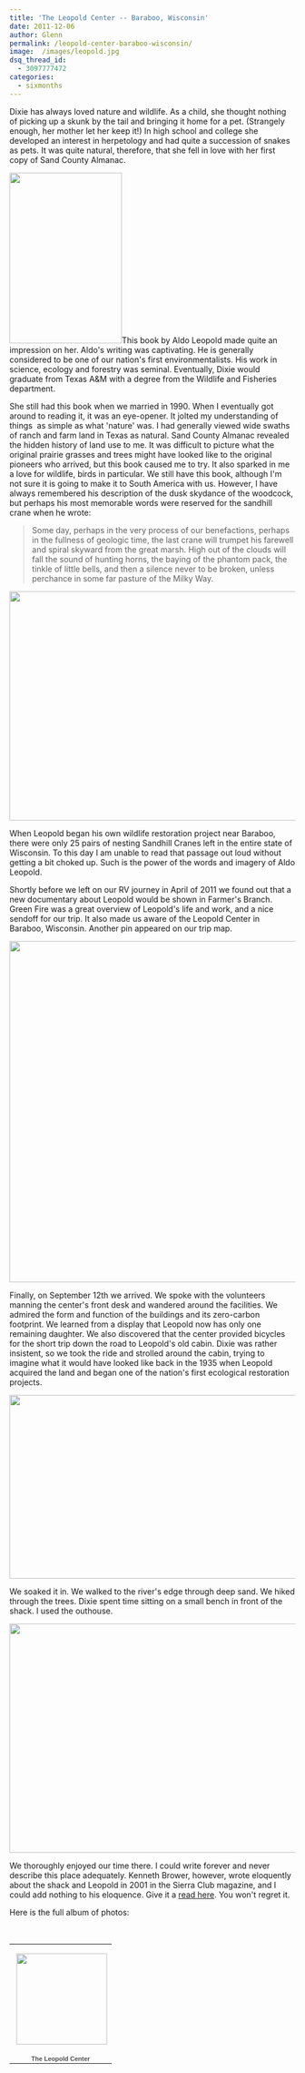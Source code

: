 ```yaml
---
title: 'The Leopold Center -- Baraboo, Wisconsin'
date: 2011-12-06
author: Glenn
permalink: /leopold-center-baraboo-wisconsin/
image:  /images/leopold.jpg
dsq_thread_id:
  - 3097777472
categories:
  - sixmonths
---
```

Dixie has always loved nature and wildlife. As a child, she thought nothing of picking up a skunk by the tail and bringing it home for a pet. (Strangely enough, her mother let her keep it!) In high school and college she developed an interest in herpetology and had quite a succession of snakes as pets. It was quite natural, therefore, that she fell in love with her first copy of Sand County Almanac.

[<img class="alignleft size-medium wp-image-832" title="Sand_county_almanac" src="http://vagabondians.com/wp-content/uploads/2011/12/Sand_county_almanac-198x300.jpg" alt="" width="198" height="300" />][1]This book by Aldo Leopold made quite an impression on her. Aldo's writing was captivating. He is generally considered to be one of our nation's first environmentalists. His work in science, ecology and forestry was seminal. Eventually, Dixie would graduate from Texas A&M with a degree from the Wildlife and Fisheries department.

She still had this book when we married in 1990. When I eventually got around to reading it, it was an eye-opener. It jolted my understanding of things  as simple as what 'nature' was. I had generally viewed wide swaths of ranch and farm land in Texas as natural. Sand County Almanac revealed the hidden history of land use to me. It was difficult to picture what the original prairie grasses and trees might have looked like to the original pioneers who arrived, but this book caused me to try. It also sparked in me a love for wildlife, birds in particular. We still have this book, although I'm not sure it is going to make it to South America with us. However, I have always remembered his description of the dusk skydance of the woodcock, but perhaps his most memorable words were reserved for the sandhill crane when he wrote:

> Some day, perhaps in the very process of our benefactions, perhaps in the fullness of geologic time, the last crane will trumpet his farewell and spiral skyward from the great marsh. High out of the clouds will fall the sound of hunting horns, the baying of the phantom pack, the tinkle of little bells, and then a silence never to be broken, unless perchance in some far pasture of the Milky Way.

<p style="text-align: center;">
  <img class="aligncenter" title="Sandhill Cranes in the wild" src="https://lh5.googleusercontent.com/-OJgp7B5HNgY/Tq6EQux4EXI/AAAAAAAACsc/yu1RhY_3Fx4/s1024/P1160433.JPG" alt="" width="717" height="403" />
</p>

When Leopold began his own wildlife restoration project near Baraboo, there were only 25 pairs of nesting Sandhill Cranes left in the entire state of Wisconsin. To this day I am unable to read that passage out loud without getting a bit choked up. Such is the power of the words and imagery of Aldo Leopold.

Shortly before we left on our RV journey in April of 2011 we found out that a new documentary about Leopold would be shown in Farmer's Branch. Green Fire was a great overview of Leopold's life and work, and a nice sendoff for our trip. It also made us aware of the Leopold Center in Baraboo, Wisconsin. Another pin appeared on our trip map.

<img class="aligncenter" title="The Leopold Center" src="https://lh6.googleusercontent.com/-eXh_rErlZBI/Tq6ErYAy0BI/AAAAAAAACdE/ibZ75htwFDQ/s800/SAM_1021.JPG" alt="" width="800" height="600" />

Finally, on September 12th we arrived. We spoke with the volunteers manning the center's front desk and wandered around the facilities. We admired the form and function of the buildings and its zero-carbon footprint. We learned from a display that Leopold now has only one remaining daughter. We also discovered that the center provided bicycles for the short trip down the road to Leopold's old cabin. Dixie was rather insistent, so we took the ride and strolled around the cabin, trying to imagine what it would have looked like back in the 1935 when Leopold acquired the land and began one of the nation's first ecological restoration projects.

<p style="text-align: center;">
  <img class="aligncenter" title="Dixie enjoying the ride" src="https://lh6.googleusercontent.com/-i6tKTgYowZU/Tq6EXvoxaxI/AAAAAAAACcY/Zq6_Fo9wFTk/s1024/P1160460.JPG" alt="" width="573" height="323" />
</p>

We soaked it in. We walked to the river's edge through deep sand. We hiked through the trees. Dixie spent time sitting on a small bench in front of the shack. I used the outhouse.

<p style="text-align: center;">
  <img class="aligncenter" title="Dixie soaks it in" src="https://lh6.googleusercontent.com/-ZSLQ450bjbw/Tq6EUFmHv1I/AAAAAAAACsw/wYLFtISPgD4/s1024/P1160445.JPG" alt="" width="717" height="403" />
</p>

We thoroughly enjoyed our time there. I could write forever and never describe this place adequately. Kenneth Brower, however, wrote eloquently about the shack and Leopold in 2001 in the Sierra Club magazine, and I could add nothing to his eloquence. Give it a [read here][2]. You won't regret it.

Here is the full album of photos:

&nbsp;

<table style="width: 194px;">
  <tr>
    <td style="height: 194px; background: url('https://picasaweb.google.com/s/c/transparent_album_background.gif') no-repeat left;" align="center">
      <a href="https://picasaweb.google.com/dixonge/TheLeopoldCenter?authuser=0&feat=embedwebsite"><img style="margin: 1px 0 0 4px;" src="https://lh5.googleusercontent.com/-_Dt7pg-glMw/Tq6EQAF7YmE/AAAAAAAACtU/eOEhzY75_oM/s160-c/TheLeopoldCenter.jpg" alt="" width="160" height="160" /></a>
    </td>
  </tr>
  
  <tr>
    <td style="text-align: center; font-family: arial,sans-serif; font-size: 11px;">
      <a style="color: #4d4d4d; font-weight: bold; text-decoration: none;" href="https://picasaweb.google.com/dixonge/TheLeopoldCenter?authuser=0&feat=embedwebsite">The Leopold Center</a>
    </td>
  </tr>
</table>

 [1]: http://vagabondians.com/wp-content/uploads/2011/12/Sand_county_almanac.jpg
 [2]: http://www.sierraclub.org/sierra/200101/leopold.asp